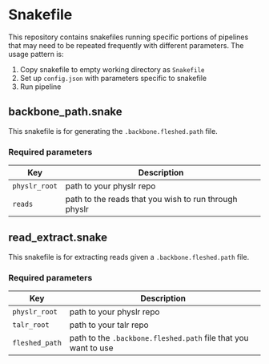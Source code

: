 # Snakefile
This repository contains snakefiles running specific portions of pipelines that
may need to be repeated frequently with different parameters. The usage pattern
is:
1. Copy snakefile to empty working directory as `Snakefile`
2. Set up `config.json` with parameters specific to snakefile
3. Run pipeline

## backbone_path.snake
This snakefile is for generating the `.backbone.fleshed.path` file.

### Required parameters
Key | Description
--- | ---
`physlr_root` | path to your physlr repo
`reads` | path to the reads that you wish to run through physlr

## read_extract.snake
This snakefile is for extracting reads given a `.backbone.fleshed.path` file.

### Required parameters
Key | Description
--- | ---
`physlr_root` | path to your physlr repo
`talr_root` | path to your talr repo
`fleshed_path` | path to the `.backbone.fleshed.path` file that you want to use


